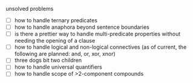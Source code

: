 unsolved problems

- [ ] how to handle ternary predicates
- [ ] how to handle anaphora beyond sentence boundaries
- [ ] is there a prettier way to handle multi-predicate properties without needing the opening of a clause
- [ ] how to handle logical and non-logical connectives (as of current, the following are planned: and, or, xor, xnor)
- [ ] three dogs bit two children
- [ ] how to handle universal quantifiers
- [ ] how to handle scope of >2-component compounds